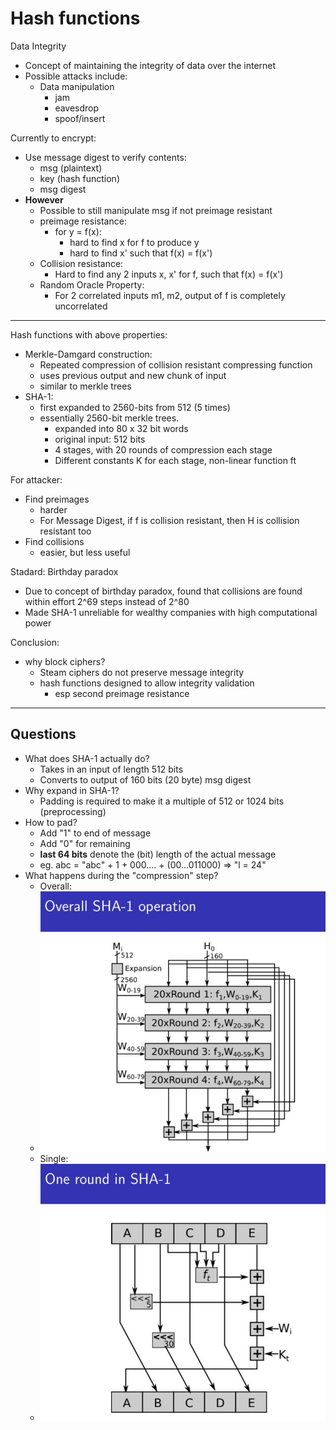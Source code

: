 # Hash functions

Data Integrity
- Concept of maintaining the integrity of data over the internet
- Possible attacks include:
    - Data manipulation
        - jam
        - eavesdrop
        - spoof/insert

Currently to encrypt:
- Use message digest to verify contents:
    - msg (plaintext)
    - key (hash function)
    - msg digest
- **However**
    - Possible to still manipulate msg if not preimage resistant
    - preimage resistance:
        - for y = f(x):
            - hard to find x for f to produce y
            - hard to find x' such that f(x) = f(x')
    - Collision resistance:
        - Hard to find any 2 inputs x, x' for f, such that f(x) = f(x')
    - Random Oracle Property:
        - For 2 correlated inputs m1, m2, output of f is completely uncorrelated
    
---
Hash functions with above properties:
- Merkle-Damgard construction:
    - Repeated compression of collision resistant compressing function
    - uses previous output and new chunk of input
    - similar to merkle trees
- SHA-1:
    - first expanded to 2560-bits from 512 (5 times)
    - essentially 2560-bit merkle trees.
        - expanded into 80 x 32 bit words
        - original input: 512 bits
        - 4 stages, with 20 rounds of compression each stage
        - Different constants K for each stage, non-linear function ft
         
For attacker:
- Find preimages
    - harder
    - For Message Digest, if f is collision resistant, then H is collision resistant too
- Find collisions
    - easier, but less useful
         
Stadard: Birthday paradox
- Due to concept of birthday paradox, found that collisions are found within effort 2^69 steps instead of 2^80
- Made SHA-1 unreliable for wealthy companies with high computational power

Conclusion:
- why block ciphers?
    - Steam ciphers do not preserve message integrity
    - hash functions designed to allow integrity validation
        - esp second preimage resistance 
         
---
Questions
---
- What does SHA-1 actually do?
    - Takes in an input of length 512 bits
    - Converts to output of 160 bits (20 byte) msg digest
- Why expand in SHA-1?
    - Padding is required to make it a multiple of 512 or 1024 bits (preprocessing)
- How to pad?
    - Add "1" to end of message
    - Add "0" for remaining
    - **last 64 bits** denote the (bit) length of the actual message
    - eg. abc = "abc" + 1 + 000.... +  (00...011000) => "l = 24"
- What happens during the "compression" step?
    - Overall:
    - ![overall compression](./images/sha_1_operation_overall.JPG)
    - Single:
    - ![single compression step in detail](./images/sha_1_single_round.JPG)